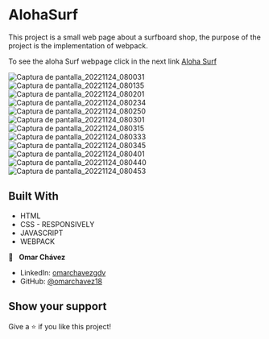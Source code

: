 # AlohaSurf
This project is a small web page about a surfboard shop, the purpose of the project is the implementation of webpack. 

To see the aloha Surf webpage click in the next link
[Aloha Surf](https://omarchavez18.github.io/AlohaSurf/)


![Captura de pantalla_20221124_080031](https://user-images.githubusercontent.com/84557440/203886055-78ba0463-460c-49b3-81be-28c0dc602d50.png)
![Captura de pantalla_20221124_080135](https://user-images.githubusercontent.com/84557440/203886056-37e268a3-d9c0-4ead-8418-d71c03acaab5.png)
![Captura de pantalla_20221124_080201](https://user-images.githubusercontent.com/84557440/203886053-815e941a-5044-4c05-80f9-435eba7d1f62.png)
![Captura de pantalla_20221124_080234](https://user-images.githubusercontent.com/84557440/203886119-531a62b7-1d57-496d-9192-3a0cb2d5e742.png)
![Captura de pantalla_20221124_080250](https://user-images.githubusercontent.com/84557440/203886120-26775dce-bf23-4479-a0a7-94c8415db215.png)
![Captura de pantalla_20221124_080301](https://user-images.githubusercontent.com/84557440/203886121-ef259fab-0688-49f3-8dc0-12efb5435f15.png)
![Captura de pantalla_20221124_080315](https://user-images.githubusercontent.com/84557440/203886124-078ec40a-ad8f-46e7-852e-3f3fda58eeba.png)
![Captura de pantalla_20221124_080333](https://user-images.githubusercontent.com/84557440/203886125-67242adc-be66-49af-9a21-def9c851c9ee.png)
![Captura de pantalla_20221124_080345](https://user-images.githubusercontent.com/84557440/203886064-db4ccc2d-b1cf-43b7-bdd9-76095212f978.png)
![Captura de pantalla_20221124_080401](https://user-images.githubusercontent.com/84557440/203886065-38296bf6-6fd1-4b6d-ac5e-20f736b8b16c.png)
![Captura de pantalla_20221124_080440](https://user-images.githubusercontent.com/84557440/203886066-5179db6d-ae36-4f0d-b388-84d048b6e0ee.png)
![Captura de pantalla_20221124_080453](https://user-images.githubusercontent.com/84557440/203886063-c4bfe282-8487-4a72-87f3-5d756df65a6a.png)


## Built With

- HTML
- CSS - RESPONSIVELY
- JAVASCRIPT
- WEBPACK

👤 &nbsp; **Omar Chávez**

- LinkedIn: [omarchavezgdv](https://www.linkedin.com/in/omarchavezgdv/)
- GitHub: [@omarchavez18](https://github.com/omarchavez18)

## Show your support

Give a ⭐️ if you like this project!

